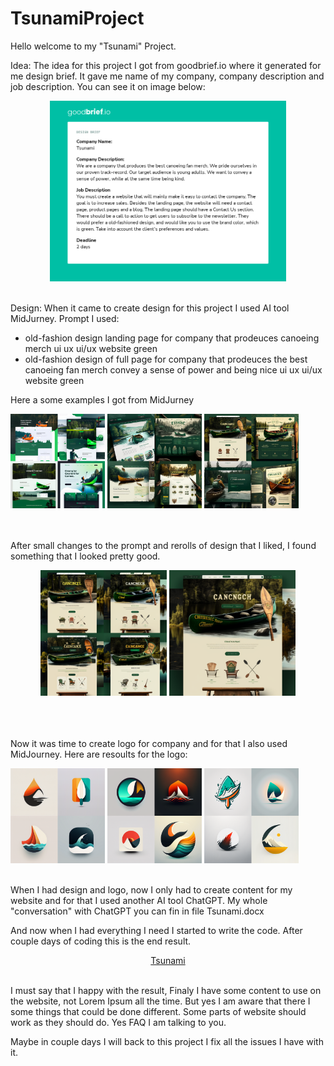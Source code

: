 # TsunamiProject

Hello welcome to my "Tsunami" Project.

Idea:
The idea for this project I got from goodbrief.io where it generated for me design brief. It gave me name of my company, company description and job description. You can see it on image below:

<div align="center" width="100%">
  <img src="https://github.com/MateuszSojkaCode/TsunamiProject/blob/master/goodbrief.png" width="75%">
</div>

<br>

Design:
When it came to create design for this project I used AI tool MidJurney.
Prompt I used:
  - old-fashion design landing page for company that prodeuces canoeing merch ui ux ui/ux website green
  - old-fashion design of full page for company that prodeuces the best canoeing fan merch convey a sense of power and being nice ui ux ui/ux website green
  
Here a some examples I got from MidJurney
<div align="center width="100">
  <img src="https://github.com/MateuszSojkaCode/TsunamiProject/blob/master/files/MatthewJay_modern_landing_page_for_company_that_prodeuces_canoe_3c304e67-a671-4693-818c-2f6d69d2e1a7.png" width="30%">
  <img src="https://github.com/MateuszSojkaCode/TsunamiProject/blob/master/files/MatthewJay_design_of_full_page_for_company_that_prodeuces_the_b_2a0c18bf-30c9-4ba0-95d3-695a063f6c27.png" width="30%">
  <img src="https://github.com/MateuszSojkaCode/TsunamiProject/blob/master/files/MatthewJay_old-fashion_design_of_full_page_for_company_that_pro_c4538f86-e43c-479a-8e5c-ba22444ef5ba.png" width="30%">
</div>

<br>
<br>

After small changes to the prompt and rerolls of design that I liked, I found something that I looked pretty good. 
<div align="center" width="80%">
   <img src="https://github.com/MateuszSojkaCode/TsunamiProject/blob/master/files/MatthewJay_old-fashion_design_of_full_page_for_company_that_pro_428a1c3f-c0fc-4eb0-bebd-ec07c4518b48.png" width="40%">
   <img src="https://github.com/MateuszSojkaCode/TsunamiProject/blob/master/files/MatthewJay_old-fashion_design_of_full_page_for_company_that_pro_3f6fec0f-d99a-4d39-8c60-b411a1ead9ae.png" width="40%">                            
</div>             

<br>
<br>
<br>

Now it was time to create logo for company and for that I also used MidJourney.
Here are resoults for the logo:
<div width="100%">
  <img src="https://github.com/MateuszSojkaCode/TsunamiProject/blob/master/files/MatthewJay_logo_design_for_company_named_tsunami_selling_canoes_9e678b1b-b9ac-4642-bbaa-71e34f02ca75.png" width="30%">
  <img src="https://github.com/MateuszSojkaCode/TsunamiProject/blob/master/files/MatthewJay_logo_design_for_company_named_tsunami_selling_canoes_d30e481c-cf42-46c6-8027-c8dd52c9d9cf.png" width="30%">
  <img src="https://github.com/MateuszSojkaCode/TsunamiProject/blob/master/files/MatthewJay_logo_design_for_company_named_tsunami_selling_canoes_e8b5f19c-82c3-4d8e-ae86-a6d58533ac55.png" width="30%">
</div>

<br>

When I had design and logo, now I only had to create content for my website and for that I used another AI tool ChatGPT. My whole "conversation" with ChatGPT you can fin in file Tsunami.docx

And now when I had everything I need I started to write the code. After couple days of coding this is the end result.
     
<div align="center">                                                                                                                                                
  <a href="https://mateuszsojkacode.github.io/TsunamiProject/" align="center" width="100%">Tsunami</a>
</div>          
                                                                                          
<br>
                                                                                          
I must say that I happy with the result, Finaly I have some content to use on the website, not Lorem Ipsum all the time. But yes I am aware that there I some things that could be done different. Some parts of website should work as they should do. Yes FAQ I am talking to you.
                                                                           
Maybe in couple days I will back to this project I fix all the issues I have with it.                                                     
